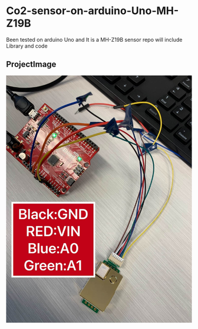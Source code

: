 # Co2-sensor-on-arduino-Uno-MH-Z19B
Been tested on arduino Uno and It is a MH-Z19B sensor repo will include Library and code
## ProjectImage
![image](/MicrosoftTeams-image.png)
